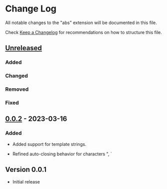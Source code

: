 # Change Log
All notable changes to the "abs" extension will be documented in this file.

Check [Keep a Changelog](http://keepachangelog.com/) for recommendations on how to structure this file.

## [Unreleased]

### Added

### Changed

### Removed

### Fixed

## [0.0.2] - 2023-03-16

### Added

- Added support for template strings.

- Refined auto-closing behavior for characters ", `

## Version 0.0.1
- Initial release

[Unreleased]: https://github.com/abstools/abs-vs-code/compare/v0.0.2...HEAD
[0.0.2]: https://github.com/abstools/abs-vs-code/compare/v0.0.2...v0.0.1
